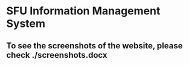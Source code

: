 # SFU Information Management System

 
## To see the screenshots of the website, please check ./screenshots.docx  


